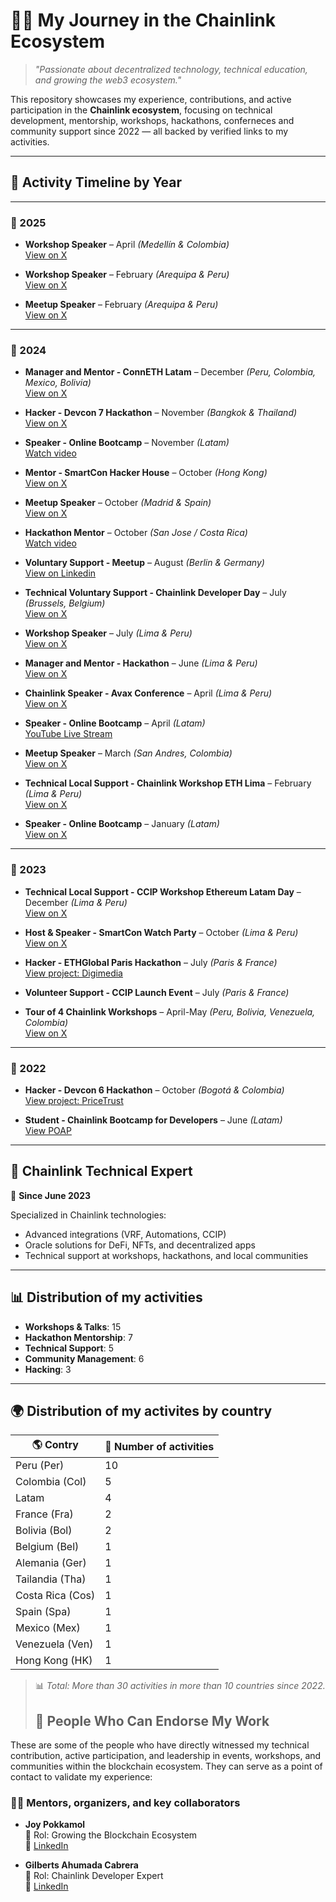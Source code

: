 # 👨‍💻 My Journey in the Chainlink Ecosystem

> _"Passionate about decentralized technology, technical education, and growing the web3 ecosystem."_

This repository showcases my experience, contributions, and active participation in the **Chainlink ecosystem**, focusing on technical development, mentorship, workshops, hackathons, conferneces and community support since 2022 — all backed by verified links to my activities.

---

## 📅 Activity Timeline by Year

---

### 📆 2025

- **Workshop Speaker** – April *(Medellín & Colombia)*  
  [View on X](https://x.com/space4build/status/1910555307119362508?s=46&t=xZwu9y0l8ACyMwWB7pH3Rg )

- **Workshop Speaker** – February *(Arequipa & Peru)*  
  [View on X](https://x.com/space4build/status/1892764779833401516?s=46&t=xZwu9y0l8ACyMwWB7pH3Rg )

- **Meetup Speaker** – February *(Arequipa & Peru)*  
  [View on X](https://x.com/space4build/status/1892770527992801497?s=46&t=xZwu9y0l8ACyMwWB7pH3Rg )

---

### 📆 2024

- **Manager and Mentor - ConnETH Latam** – December *(Peru, Colombia, Mexico, Bolivia)*  
  [View on X](https://x.com/space4build/status/1877411965972172855?s=46&t=xZwu9y0l8ACyMwWB7pH3Rg )

- **Hacker - Devcon 7 Hackathon** – November *(Bangkok & Thailand)*  
  [View on X](https://x.com/simonxpe/status/1857950536357843352?s=46&t=xZwu9y0l8ACyMwWB7pH3Rg )

- **Speaker - Online Bootcamp** – November *(Latam)*  
  [Watch video](https://youtu.be/Fh7tGGg7Nnk?si=1JtjQZQCbfzbBU50 )

- **Mentor - SmartCon Hacker House** – October *(Hong Kong)*  
  [View on X](https://x.com/smartcontract/status/1851428813164499171?s=67 )

- **Meetup Speaker** – October *(Madrid & Spain)*  
  [View on X](https://x.com/space4build/status/1848780090056052906?s=46&t=xZwu9y0l8ACyMwWB7pH3Rg )

- **Hackathon Mentor** – October *(San Jose / Costa Rica)*  
  [Watch video](https://youtu.be/Fh7tGGg7Nnk?si=1JtjQZQCbfzbBU50 )

- **Voluntary Support - Meetup** – August *(Berlin & Germany)*  
[View on Linkedin](https://www.linkedin.com/feed/update/urn:li:activity:7232266917837729792/ )

- **Technical Voluntary Support - Chainlink Developer Day** – July *(Brussels,  Belgium)*  
  [View on X](https://x.com/space4build/status/1815427381428998375?s=46&t=xZwu9y0l8ACyMwWB7pH3Rg )

- **Workshop Speaker** – July *(Lima & Peru)*  
  [View on X](https://x.com/space4build/status/1808324040299274613?s=46&t=xZwu9y0l8ACyMwWB7pH3Rg )

- **Manager and Mentor - Hackathon** – June *(Lima & Peru)*  
  [View on X](https://x.com/lbarragan/status/1805012011899666478?s=46&t=xZwu9y0l8ACyMwWB7pH3Rg )

- **Chainlink Speaker - Avax Conference** – April *(Lima & Peru)*  
  [View on X](https://x.com/space4build/status/1781882830600945980?s=46&t=xZwu9y0l8ACyMwWB7pH3Rg )

- **Speaker - Online Bootcamp** – April *(Latam)*  
  [YouTube Live Stream](https://www.youtube.com/live/jSOUic4xGfQ?si=jpnwt53lA0sEioYJ )

- **Meetup Speaker** – March *(San Andres, Colombia)*  
  [View on X](https://x.com/simonxpe/status/1767598419605070058?s=46&t=xZwu9y0l8ACyMwWB7pH3Rg )

- **Technical Local Support - Chainlink Workshop ETH Lima** – February *(Lima & Peru)*  
  [View on X](https://x.com/space4build/status/1756488829203058969?s=46&t=xZwu9y0l8ACyMwWB7pH3Rg )

- **Speaker - Online Bootcamp** – January *(Latam)*  
  [View on X](https://x.com/javosalomon/status/1749405367312806203?s=46&t=xZwu9y0l8ACyMwWB7pH3Rg )

---

### 📆 2023

- **Technical Local Support - CCIP Workshop Ethereum Latam Day** – December *(Lima & Peru)*  
  [View on X](https://x.com/space4build/status/1731473870102679720?s=46&t=xZwu9y0l8ACyMwWB7pH3Rg )

- **Host & Speaker - SmartCon Watch Party** – October *(Lima & Peru)*  
  [View on X](https://x.com/simonxpe/status/1713716570659201382?s=46&t=xZwu9y0l8ACyMwWB7pH3Rg )

- **Hacker - ETHGlobal Paris Hackathon** – July *(Paris & France)*  
  [View project: Digimedia](https://ethglobal.com/showcase/digimedia-3fqo4 )

- **Volunteer Support - CCIP Launch Event** – July *(Paris & France)*

- **Tour of 4 Chainlink Workshops** – April-May *(Peru, Bolivia, Venezuela, Colombia)*  
  [View on X](https://x.com/simonxpe/status/1645286095897198594?s=46&t=xZwu9y0l8ACyMwWB7pH3Rg )

---

### 📆 2022



- **Hacker - Devcon 6 Hackathon** – October *(Bogotá & Colombia)*  
  [View project: PriceTrust](https://ethglobal.com/showcase/pricetrust-dj0yo )

- **Student - Chainlink Bootcamp for Developers** – June *(Latam)*  
  [View POAP](https://collectors.poap.xyz/token/5139787 )

---

## 🧠 Chainlink Technical Expert

📅 **Since June 2023**

Specialized in Chainlink technologies:
- Advanced integrations (VRF, Automations, CCIP)
- Oracle solutions for DeFi, NFTs, and decentralized apps
- Technical support at workshops, hackathons, and local communities

---

## 📊 Distribution of my activities



- **Workshops & Talks**: 15
- **Hackathon Mentorship**: 7
- **Technical Support**: 5
- **Community Management**: 6
- **Hacking**: 3

---

## 🌍 Distribution of my activites by country

| 🌎 Contry       | 🔢 Number of activities |
|------------------------|--------------------------|
| Peru (Per)             | 10                       |
| Colombia (Col)         | 5                        |
| Latam                  | 4                        |
| France (Fra)           | 2                        |
| Bolivia (Bol)          | 2                        |
| Belgium (Bel)          | 1                        |
| Alemania (Ger)         | 1                        |
| Tailandia (Tha)        | 1                        |
| Costa Rica (Cos)       | 1                        |
| Spain (Spa)            | 1                        |
| Mexico (Mex)           | 1                        |
| Venezuela (Ven)        | 1                        |
| Hong Kong (HK)         | 1                        |

> 📊 *Total: More than 30 activities in more than 10 countries since 2022.*
>
> ## 👥 People Who Can Endorse My Work

These are some of the people who have directly witnessed my technical contribution, active participation, and leadership in events, workshops, and communities within the blockchain ecosystem. They can serve as a point of contact to validate my experience:

### 🧑‍🏫 Mentors, organizers, and key collaborators

- **Joy Pokkamol**  
  🎤 Rol: Growing the Blockchain Ecosystem  
  🔗 [LinkedIn](https://www.linkedin.com/in/joypokkamol/ ) 

- **Gilberts Ahumada Cabrera**  
  🎤 Rol: Chainlink Developer Expert  
  🔗 [LinkedIn](https://www.linkedin.com/in/gilberts-ahumada-cabrera-89214086/) 


